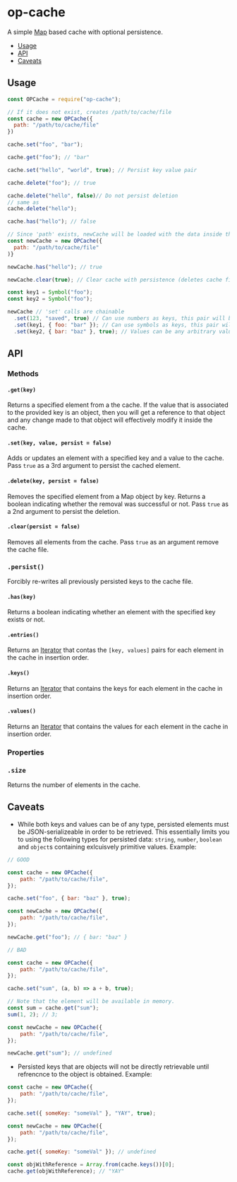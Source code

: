 # op-cache

A simple [Map](https://developer.mozilla.org/en-US/docs/Web/JavaScript/Reference/Global_Objects/Map) based cache with optional persistence.

-   [Usage](#Usage)
-   [API](#API)
-   [Caveats](#Caveats)

## Usage

```js
const OPCache = require("op-cache");

// If it does not exist, creates /path/to/cache/file
const cache = new OPCache({
  path: "/path/to/cache/file"
})

cache.set("foo", "bar");

cache.get("foo"); // "bar"

cache.set("hello", "world", true); // Persist key value pair

cache.delete("foo"); // true

cache.delete("hello", false)// Do not persist deletion
// same as
cache.delete("hello");

cache.has("hello"); // false

// Since 'path' exists, newCache will be loaded with the data inside the cache file.
const newCache = new OPCache({
  path: "/path/to/cache/file"
)}

newCache.has("hello"); // true

newCache.clear(true); // Clear cache with persistence (deletes cache file);

const key1 = Symbol("foo");
const key2 = Symbol("foo");

newCache // 'set' calls are chainable
  .set(123, "saved", true) // Can use numbers as keys, this pair will be persisted.
  .set(key1, { foo: "bar" }); // Can use symbols as keys, this pair will *not* be persisted.
  .set(key2, { bar: "baz" }, true); // Values can be any arbitrary value. This pair will be persisted.

```

## API

### Methods

#### `.get(key)`

Returns a specified element from a the cache. If the value that is associated to the provided key is an object, then you will get a reference to that object and any change made to that object will effectively modify it inside the cache.

#### `.set(key, value, persist = false)`

Adds or updates an element with a specified key and a value to the cache. Pass `true` as a 3rd argument to persist the cached element.

#### `.delete(key, persist = false)`

Removes the specified element from a Map object by key. Returns a boolean indicating whether the removal was successful or not. Pass `true` as a 2nd argument to persist the deletion.

#### `.clear(persist = false)`

Removes all elements from the cache. Pass `true` as an argument remove the cache file.

### `.persist()`

Forcibly re-writes all previously persisted keys to the cache file.

#### `.has(key)`

Returns a boolean indicating whether an element with the specified key exists or not.

#### `.entries()`

Returns an [Iterator](https://developer.mozilla.org/en-US/docs/Web/JavaScript/Guide/Iterators_and_Generators) that contas the `[key, values]` pairs for each element in the cache in insertion order.

#### `.keys()`

Returns an [Iterator](https://developer.mozilla.org/en-US/docs/Web/JavaScript/Guide/Iterators_and_Generators) that contains the keys for each element in the cache in insertion order.

#### `.values()`

Returns an [Iterator](https://developer.mozilla.org/en-US/docs/Web/JavaScript/Guide/Iterators_and_Generators) that contains the values for each element in the cache in insertion order.

### Properties

### `.size`

Returns the number of elements in the cache.

## Caveats

-   While both keys and values can be of any type, persisted elements must be JSON-serializeable in order to be retrieved. This essentially limits you to using the following types for persisted data: `string`, `number`, `boolean` and `object`s containing exlcuisvely primitive values.
    Example:

```js
// GOOD

const cache = new OPCache({
    path: "/path/to/cache/file",
});

cache.set("foo", { bar: "baz" }, true);

const newCache = new OPCache({
    path: "/path/to/cache/file",
});

newCache.get("foo"); // { bar: "baz" }

// BAD

const cache = new OPCache({
    path: "/path/to/cache/file",
});

cache.set("sum", (a, b) => a + b, true);

// Note that the element will be available in memory.
const sum = cache.get("sum");
sum(1, 2); // 3;

const newCache = new OPCache({
    path: "/path/to/cache/file",
});

newCache.get("sum"); // undefined
```

-   Persisted keys that are objects will not be directly retrievable until refrencnce to the object is obtained.
    Example:

```js
const cache = new OPCache({
    path: "/path/to/cache/file",
});

cache.set({ someKey: "someVal" }, "YAY", true);

const newCache = new OPCache({
    path: "/path/to/cache/file",
});

cache.get({ someKey: "someVal" }); // undefined

const objWithReference = Array.from(cache.keys())[0];
cache.get(objWithReference); // "YAY"
```
